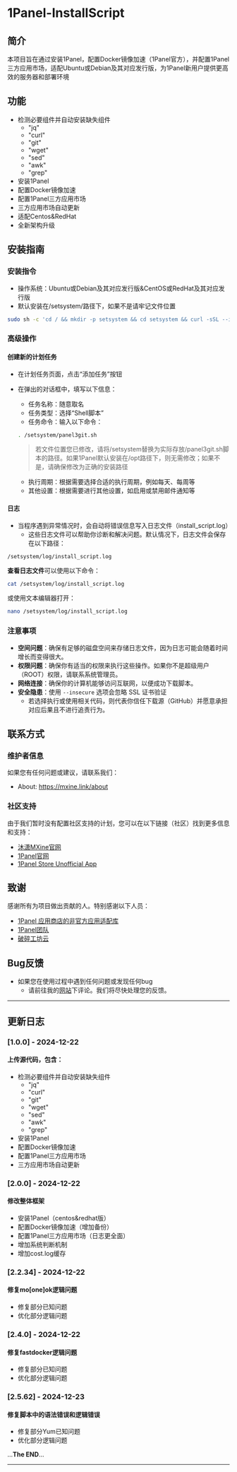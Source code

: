 # 1Panel-InstallScript
## 简介
本项目旨在通过安装1Panel，配置Docker镜像加速（1Panel官方），并配置1Panel三方应用市场，适配Ubuntu或Debian及其对应发行版，为1Panel新用户提供更高效的服务器和部署环境

## 功能

- 检测必要组件并自动安装缺失组件
  - "jq"
  - "curl"
  - "git"
  - "wget"
  - "sed"
  - "awk"
  - "grep"
- 安装1Panel
- 配置Docker镜像加速
- 配置1Panel三方应用市场
- 三方应用市场自动更新
- 适配Centos&RedHat
- 全新架构升级

## 安装指南
### 安装指令
- 操作系统：Ubuntu或Debian及其对应发行版&CentOS或RedHat及其对应发行版
- 默认安装在/setsystem/路径下，如果不是请牢记文件位置

```sh
sudo sh -c 'cd / && mkdir -p setsystem && cd setsystem && curl -sSL --insecure https://github.com/muxiao365/1Panel-InstallScript/raw/main/setsystem/panel3git.sh -o panel3git.sh && chmod +x panel3git.sh && ./panel3git.sh'
```

### 高级操作
#### 创建新的计划任务
- 在计划任务页面，点击“添加任务”按钮
- 在弹出的对话框中，填写以下信息：
  - 任务名称：随意取名
  - 任务类型：选择“Shell脚本”
  - 任务命令：输入以下命令：
        
  ```sh
  . /setsystem/panel3git.sh
  ```
  > 若文件位置您已修改，请将/setsystem替换为实际存放/panel3git.sh脚本的路径。如果1Panel默认安装在/opt路径下，则无需修改；如果不是，请确保修改为正确的安装路径
  - 执行周期：根据需要选择合适的执行周期，例如每天、每周等
  - 其他设置：根据需要进行其他设置，如启用或禁用邮件通知等
#### 日志
- 当程序遇到异常情况时，会自动将错误信息写入日志文件（install_script.log）
  - 这些日志文件可以帮助你诊断和解决问题。默认情况下，日志文件会保存在以下路径：

```
/setsystem/log/install_script.log
```

**查看日志文件**可以使用以下命令：

```sh
cat /setsystem/log/install_script.log
```

或使用文本编辑器打开：

```sh
nano /setsystem/log/install_script.log
```

### 注意事项
- **空间问题**：确保有足够的磁盘空间来存储日志文件，因为日志可能会随着时间增长而变得很大。
- **权限问题**：确保你有适当的权限来执行这些操作。如果你不是超级用户（ROOT）权限，请联系系统管理员。
- **网络连接**：确保你的计算机能够访问互联网，以便成功下载脚本。
- **安全隐患**：使用 `--insecure` 选项会忽略 SSL 证书验证
  - 若选择执行或使用相关代码，则代表你信任下载源（GitHub）并愿意承担对应后果且不进行追责行为。

## 联系方式
### 维护者信息
如果您有任何问题或建议，请联系我们：
- About: https://mxine.link/about
### 社区支持
由于我们暂时没有配置社区支持的计划，您可以在以下链接（社区）找到更多信息和支持：

- [沐潇MXine官网](https://mxine.link)
- [1Panel官网](https://1panel.cn)
- [1Panel Store Unofficial App](https://1p.131.gs)

## 致谢
感谢所有为项目做出贡献的人。特别感谢以下人员：

- [1Panel 应用商店的非官方应用适配库](https://github.com/okxlin/appstore)
- [1Panel团队](https://1panel.cn)
- [破碎工坊云](www.crush.work)

## Bug反馈
- 如果您在使用过程中遇到任何问题或发现任何bug
  - 请前往我的[网站](https://mxine.link/links)下评论。我们将尽快处理您的反馈。

---

## 更新日志
### [1.0.0] - 2024-12-22
#### 上传源代码，包含：
- 检测必要组件并自动安装缺失组件
  - "jq"
  - "curl"
  - "git"
  - "wget"
  - "sed"
  - "awk"
  - "grep"
- 安装1Panel
- 配置Docker镜像加速
- 配置1Panel三方应用市场
- 三方应用市场自动更新

### [2.0.0] - 2024-12-22
#### 修改整体框架
- 安装1Panel（centos&redhat版）
- 配置Docker镜像加速（增加备份）
- 配置1Panel三方应用市场（日志更全面）
- 增加系统判断机制
- 增加cost.log缓存

### [2.2.34] - 2024-12-22
#### 修复mo[one]ok逻辑问题
- 修复部分已知问题
- 优化部分逻辑问题

### [2.4.0] - 2024-12-22
#### 修复fastdocker逻辑问题
- 修复部分已知问题
- 优化部分逻辑问题

### [2.5.62] - 2024-12-23
#### 修复脚本中的语法错误和逻辑错误
- 修复部分Yum已知问题
- 优化部分逻辑问题

...**The END**...

---
